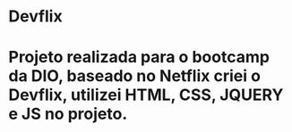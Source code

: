 # Devflix

# Projeto realizada para o bootcamp da DIO, baseado no Netflix criei o Devflix, utilizei HTML, CSS, JQUERY e JS no projeto.
